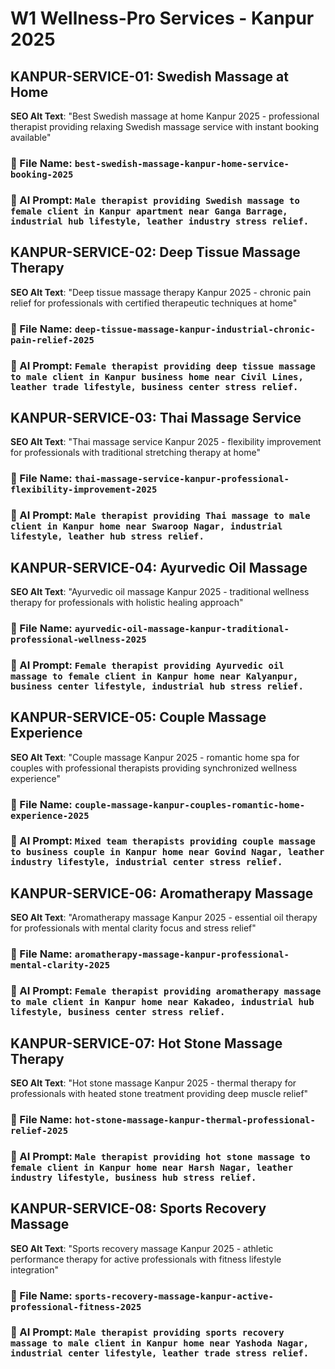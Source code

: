 # W1 Wellness-Pro Services - Kanpur 2025

## KANPUR-SERVICE-01: Swedish Massage at Home
**SEO Alt Text**: "Best Swedish massage at home Kanpur 2025 - professional therapist providing relaxing Swedish massage service with instant booking available"
### 📁 File Name: `best-swedish-massage-kanpur-home-service-booking-2025`
### 🎨 AI Prompt: `Male therapist providing Swedish massage to female client in Kanpur apartment near Ganga Barrage, industrial hub lifestyle, leather industry stress relief.`

## KANPUR-SERVICE-02: Deep Tissue Massage Therapy
**SEO Alt Text**: "Deep tissue massage therapy Kanpur 2025 - chronic pain relief for professionals with certified therapeutic techniques at home"
### 📁 File Name: `deep-tissue-massage-kanpur-industrial-chronic-pain-relief-2025`
### 🎨 AI Prompt: `Female therapist providing deep tissue massage to male client in Kanpur business home near Civil Lines, leather trade lifestyle, business center stress relief.`

## KANPUR-SERVICE-03: Thai Massage Service
**SEO Alt Text**: "Thai massage service Kanpur 2025 - flexibility improvement for professionals with traditional stretching therapy at home"
### 📁 File Name: `thai-massage-service-kanpur-professional-flexibility-improvement-2025`
### 🎨 AI Prompt: `Male therapist providing Thai massage to male client in Kanpur home near Swaroop Nagar, industrial lifestyle, leather hub stress relief.`

## KANPUR-SERVICE-04: Ayurvedic Oil Massage
**SEO Alt Text**: "Ayurvedic oil massage Kanpur 2025 - traditional wellness therapy for professionals with holistic healing approach"
### 📁 File Name: `ayurvedic-oil-massage-kanpur-traditional-professional-wellness-2025`
### 🎨 AI Prompt: `Female therapist providing Ayurvedic oil massage to female client in Kanpur home near Kalyanpur, business center lifestyle, industrial hub stress relief.`

## KANPUR-SERVICE-05: Couple Massage Experience
**SEO Alt Text**: "Couple massage Kanpur 2025 - romantic home spa for couples with professional therapists providing synchronized wellness experience"
### 📁 File Name: `couple-massage-kanpur-couples-romantic-home-experience-2025`
### 🎨 AI Prompt: `Mixed team therapists providing couple massage to business couple in Kanpur home near Govind Nagar, leather industry lifestyle, industrial center stress relief.`

## KANPUR-SERVICE-06: Aromatherapy Massage
**SEO Alt Text**: "Aromatherapy massage Kanpur 2025 - essential oil therapy for professionals with mental clarity focus and stress relief"
### 📁 File Name: `aromatherapy-massage-kanpur-professional-mental-clarity-2025`
### 🎨 AI Prompt: `Female therapist providing aromatherapy massage to male client in Kanpur home near Kakadeo, industrial hub lifestyle, business center stress relief.`

## KANPUR-SERVICE-07: Hot Stone Massage Therapy
**SEO Alt Text**: "Hot stone massage Kanpur 2025 - thermal therapy for professionals with heated stone treatment providing deep muscle relief"
### 📁 File Name: `hot-stone-massage-kanpur-thermal-professional-relief-2025`
### 🎨 AI Prompt: `Male therapist providing hot stone massage to female client in Kanpur home near Harsh Nagar, leather industry lifestyle, business hub stress relief.`

## KANPUR-SERVICE-08: Sports Recovery Massage
**SEO Alt Text**: "Sports recovery massage Kanpur 2025 - athletic performance therapy for active professionals with fitness lifestyle integration"
### 📁 File Name: `sports-recovery-massage-kanpur-active-professional-fitness-2025`
### 🎨 AI Prompt: `Male therapist providing sports recovery massage to male client in Kanpur home near Yashoda Nagar, industrial center lifestyle, leather trade stress relief.`
